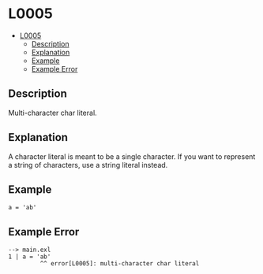 <!-- Part of the Exeme Project, under the MIT license. See '/LICENSE' for license information. SPDX-License-Identifier: MIT License. -->

# L0005

- [L0005](#l0005)
  - [Description](#description)
  - [Explanation](#explanation)
  - [Example](#example)
  - [Example Error](#example-error)

## Description

Multi-character char literal.

## Explanation

A character literal is meant to be a single character. If you want to represent a string of characters, use a string literal instead.

## Example

```
a = 'ab'
```

## Example Error

```
--> main.exl
1 | a = 'ab'
         ^^ error[L0005]: multi-character char literal
```
